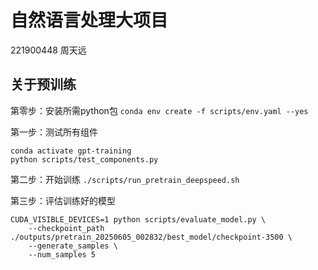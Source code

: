 # 自然语言处理大项目
221900448 周天远

## 关于预训练
第零步：安装所需python包
```conda env create -f scripts/env.yaml --yes```


第一步：测试所有组件
```
conda activate gpt-training
python scripts/test_components.py
```

第二步：开始训练
```./scripts/run_pretrain_deepspeed.sh```

第三步：评估训练好的模型
```
CUDA_VISIBLE_DEVICES=1 python scripts/evaluate_model.py \
    --checkpoint_path ./outputs/pretrain_20250605_002832/best_model/checkpoint-3500 \
    --generate_samples \
    --num_samples 5
```
